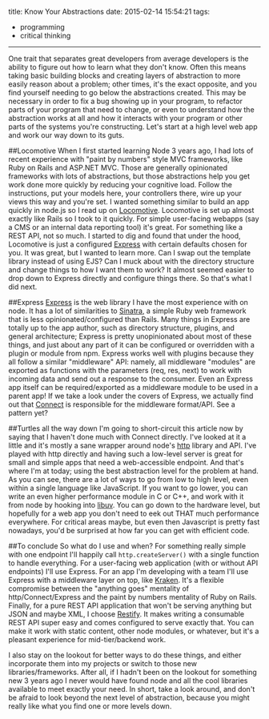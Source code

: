 title: Know Your Abstractions
date: 2015-02-14 15:54:21
tags: 
  - programming
  - critical thinking
---
One trait that separates great developers from average developers is the ability to figure out how to learn what they don't know. Often this means taking basic building blocks and creating layers of abstraction to more easily reason about a problem; other times, it's the exact opposite, and you find yourself needing to go below the abstractions created. This may be necessary in order to fix a bug showing up in your program, to refactor parts of your program that need to change, or even to understand how the abstraction works at all and how it interacts with your program or other parts of the systems you're constructing. Let's start at a high level web app and work our way down to its guts.

##Locomotive
When I first started learning Node 3 years ago, I had lots of recent experience with "paint by numbers" style MVC frameworks, like Ruby on Rails and ASP.NET MVC. Those are generally opinionated frameworks with lots of abstractions, but those abstractions help you get work done more quickly by reducing your cognitive load. Follow the instructions, put your models here, your controllers there, wire up your views this way and you're set. I wanted something similar to build an app quickly in node.js so I read up on [Locomotive](http://locomotivejs.org/). Locomotive is set up almost exactly like Rails so I took to it quickly. For simple user-facing webapps (say a CMS or an internal data reporting tool) it's great. For something like a REST API, not so much. I started to dig and found that under the hood, Locomotive is just a configured [Express](http://expressjs.com/) with certain defaults chosen for you. It was great, but I wanted to learn more. Can I swap out the template library instead of using EJS? Can I muck about with the directory structure and change things to how I want them to work? It almost seemed easier to drop down to Express directly and configure things there. So that's what I did next.

##Express
[Express](http://expressjs.com/) is the web library I have the most experience with on node. It has a lot of similarities to [Sinatra](http://www.sinatrarb.com/), a simple Ruby web framework that is less opinionated/configured than Rails. Many things in Express are totally up to the app author, such as directory structure, plugins, and general architecture; Express is pretty unopinionated about most of these things, and just about any part of it can be configured or overridden with a plugin or module from npm. Express works well with plugins because they all follow a similar "middleware" API: namely, all middleware "modules" are exported as functions with the parameters (req, res, next) to work with incoming data and send out a response to the consumer. Even an Express app itself can be required/exported as a middleware module to be used in a parent app! If we take a look under the covers of Express, we actually find out that [Connect](https://github.com/senchalabs/connect) is responsible for the middleware format/API. See a pattern yet? 

##Turtles all the way down
I'm going to short-circuit this article now by saying that I haven't done much with Connect directly. I've looked at it a little and it's mostly a sane wrapper around node's [http](http://nodejs.org/api/http.html) library and API. I've played with http directly and having such a low-level server is great for small and simple apps that need a web-accessible endpoint. And that's where I'm at today; using the best abstraction level for the problem at hand. As you can see, there are a lot of ways to go from low to high level, even within a single language like JavaScript. If you want to go lower, you can write an even higher performance module in C or C++, and work with it from node by hooking into [libuv](http://nikhilm.github.io/uvbook/introduction.html). You can go down to the hardware level, but hopefully for a web app you don't need to eek out THAT much performance everywhere. For critical areas maybe, but even then Javascript is pretty fast nowadays, you'd be surprised at how far you can get with efficient code.

##To conclude
So what do I use and when? For something really simple with one endpoint I'll happily call `http.createServer()` with a single function to handle everything. For a user-facing web application (with or without API endpoints) I'll use Express. For an app I'm developing with a team I'll use Express with a middleware layer on top, like [Kraken](http://krakenjs.com/). It's a flexible compromise between the "anything goes" mentality of http/Connect/Express and the paint by numbers mentality of Ruby on Rails. Finally, for a pure REST API application that won't be serving anything but JSON and maybe XML, I choose [Restify](http://mcavage.me/node-restify/). It makes writing a consumable REST API super easy and comes configured to serve exactly that. You can make it work with static content, other node modules, or whatever, but it's a pleasant experience for mid-tier/backend work. 

I also stay on the lookout for better ways to do these things, and either incorporate them into my projects or switch to those new libraries/frameworks. After all, if I hadn't been on the lookout for something new 3 years ago I never would have found node and all the cool libraries available to meet exactly your need. In short, take a look around, and don't be afraid to look beyond the next level of abstraction, because you might really like what you find one or more levels down.
